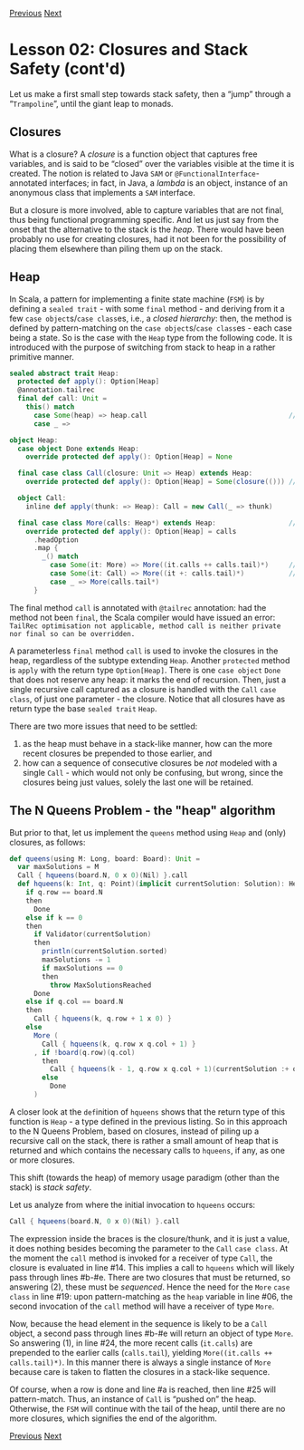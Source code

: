 [Previous](https://github.com/sjbiaga/kittens/blob/main/queens-1-native/README.md) [Next](https://github.com/sjbiaga/kittens/blob/main/expr-01-trait/README.md)

Lesson 02: Closures and Stack Safety (cont'd)
=============================================

Let us make a first small step towards stack safety, then a “jump” through a “`Trampoline`”, until the giant leap to monads.

Closures
--------

What is a closure? A _closure_ is a function object that captures free variables, and is said to be “closed” over the
variables visible at the time it is created. The notion is related to Java `SAM` or `@FunctionalInterface`-annotated
interfaces; in fact, in Java, a _lambda_ is an object, instance of an anonymous class that implements a `SAM` interface.

But a closure is more involved, able to capture variables that are not final, thus being functional programming specific. And
let us just say from the onset that the alternative to the stack is the _heap_. There would have been probably no use for
creating closures, had it not been for the possibility of placing them elsewhere than piling them up on the stack.

Heap
----

In Scala, a pattern for implementing a finite state machine (`FSM`) is by defining a `sealed trait` - with some `final`
method - and deriving from it a few `case object`s/`case class`es, i.e., a _closed hierarchy_: then, the method is defined by
pattern-matching on the `case object`s/`case class`es - each case being a state. So is the case with the `Heap` type from the
following code. It is introduced with the purpose of switching from stack to heap in a rather primitive manner.

```Scala
sealed abstract trait Heap:
  protected def apply(): Option[Heap]
  @annotation.tailrec
  final def call: Unit =
    this() match
      case Some(heap) => heap.call                                   // line #06
      case _ =>

object Heap:
  case object Done extends Heap:
    override protected def apply(): Option[Heap] = None

  final case class Call(closure: Unit => Heap) extends Heap:
    override protected def apply(): Option[Heap] = Some(closure(())) // line #14

  object Call:
    inline def apply(thunk: => Heap): Call = new Call(_ => thunk)

  final case class More(calls: Heap*) extends Heap:                  // line #19
    override protected def apply(): Option[Heap] = calls
      .headOption
      .map {
        _() match
          case Some(it: More) => More((it.calls ++ calls.tail)*)     // line #24
          case Some(it: Call) => More((it +: calls.tail)*)           // line #25
          case _ => More(calls.tail*)
      }
```

The final method `call` is annotated with `@tailrec` annotation: had the method not been `final`, the Scala compiler would
have issued an error: `TailRec optimisation not applicable, method call is neither private nor final so can be overridden.`

A parameterless `final` method `call` is used to invoke the closures in the heap, regardless of the subtype extending
`Heap`. Another `protected` method is `apply` with the return type `Option[Heap]`. There is one `case object` `Done` that
does not reserve any heap: it marks the end of recursion. Then, just a single recursive call captured as a closure is handled
with the `Call` `case class`, of just one parameter - the closure. Notice that all closures have as return type the base
`sealed trait` `Heap`.

There are two more issues that need to be settled:

1. as the heap must behave in a stack-like manner, how can the more recent closures be prepended to those earlier, and
1. how can a sequence of consecutive closures be _not_ modeled with a single `Call` - which would not only be confusing, but
   wrong, since the closures being just values, solely the last one will be retained.

The N Queens Problem - the "heap" algorithm
-------------------------------------------

But prior to that, let us implement the `queens` method using `Heap` and (only) closures, as follows:

```Scala
def queens(using M: Long, board: Board): Unit =
  var maxSolutions = M
  Call { hqueens(board.N, 0 x 0)(Nil) }.call
  def hqueens(k: Int, q: Point)(implicit currentSolution: Solution): Heap =
    if q.row == board.N
    then
      Done
    else if k == 0
    then
      if Validator(currentSolution)
      then
        println(currentSolution.sorted)
        maxSolutions -= 1
        if maxSolutions == 0
        then
          throw MaxSolutionsReached
      Done
    else if q.col == board.N
    then
      Call { hqueens(k, q.row + 1 x 0) }                                   // line #a
    else
      More (                                                               // line #b
        Call { hqueens(k, q.row x q.col + 1) }                             // line #c
      , if !board(q.row)(q.col)
        then
          Call { hqueens(k - 1, q.row x q.col + 1)(currentSolution :+ q) } // line #d
        else
          Done                                                             // line #e
      )
```

A closer look at the `def`inition of `hqueens` shows that the return type of this function is `Heap` - a type defined in the
previous listing. So in this approach to the N Queens Problem, based on closures, instead of piling up a recursive call on
the stack, there is rather a small amount of heap that is returned and which contains the necessary calls to `hqueens`, if
any, as one or more closures.

This shift (towards the heap) of memory usage paradigm (other than the stack) is _stack safety_.

Let us analyze from where the initial invocation to `hqueens` occurs:

```Scala
Call { hqueens(board.N, 0 x 0)(Nil) }.call
```

The expression inside the braces is the closure/thunk, and it is just a value, it does nothing besides becoming the parameter
to the `Call` `case class`. At the moment the `call` method is invoked for a receiver of type `Call`, the closure is
evaluated in line #14. This implies a call to `hqueens` which will likely pass through lines #b-#e. There are two closures
that must be returned, so answering (2), these must be _sequenced_. Hence the need for the `More` `case class` in line #19:
upon pattern-matching as the `heap` variable in line #06, the second invocation of the `call` method will have a receiver of
type `More`.

Now, because the head element in the sequence is likely to be a `Call` object, a second pass through lines #b-#e will return
an object of type `More`. So answering (1), in line #24, the more recent calls (`it.calls`) are prepended to the earlier
calls (`calls.tail`), yielding `More((it.calls ++ calls.tail)*)`. In this manner there is always a single instance of `More`
because care is taken to flatten the closures in a stack-like sequence.

Of course, when a row is done and line #a is reached, then line #25 will pattern-match. Thus, an instance of `Call` is
“pushed on” the heap. Otherwise, the `FSM` will continue with the tail of the heap, until there are no more closures, which
signifies the end of the algorithm.

[Previous](https://github.com/sjbiaga/kittens/blob/main/queens-1-native/README.md) [Next](https://github.com/sjbiaga/kittens/blob/main/expr-01-trait/README.md)
